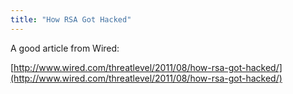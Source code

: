 ```yaml
---
title: "How RSA Got Hacked"
---
```

A good article from Wired:

[http://www.wired.com/threatlevel/2011/08/how-rsa-got-hacked/](http://www.wired.com/threatlevel/2011/08/how-rsa-got-hacked/)
